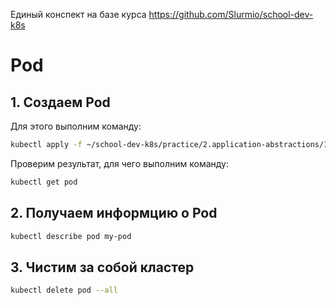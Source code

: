 Единый конспект на базе курса https://github.com/Slurmio/school-dev-k8s

# Pod

## 1. Создаем Pod

Для этого выполним команду:

```bash
kubectl apply -f ~/school-dev-k8s/practice/2.application-abstractions/1.pod/pod.yaml
```

Проверим результат, для чего выполним команду:

```bash
kubectl get pod
```

## 2. Получаем информцию о Pod
```bash
kubectl describe pod my-pod
```

## 3. Чистим за собой кластер

```bash
kubectl delete pod --all
```
